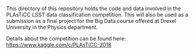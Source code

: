 This directory of this repository holds the code and data involved in the PLAsTiCC LSST data classification competition.  This will also be used as a submission as a final project for the Big Data course offered at Drexel University in the Physics department.

Details about the competition can be found here: https://www.kaggle.com/c/PLAsTiCC-2018
